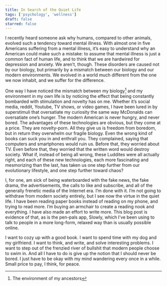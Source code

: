 ```yaml
---
title: In Search of the Quiet Life
tags: ['psychology', 'wellness']
draft: false
starred: false
---
```


I recently heard someone ask why humans, compared to other animals, evolved such a tendency toward mental illness. With almost one in five Americans suffering from a mental illness, it’s easy to understand why an American could make such a mistake: to assume that mental illness is just a common fact of human life, and to think that we are hardwired for depression and anxiety. We aren’t, though. These disorders are caused not by our biology, but primarily by a mismatch between our biology and our modern environments. We evolved in a world much different from the one we now inhabit, and we suffer for the difference.

One way I have noticed the mismatch between my biology[^1] and my environment in my own life is by noticing the effect that being constantly bombarded with stimulation and novelty has on me. Whether it’s social media, reddit, Youtube, TV shows, or video games, I have been lured in by superstimuli that oversatiate my curiosity the same way McDonalds can oversatiate one’s hunger. The modern American is never hungry, and never bored. The advantages of these technologies are obvious, but they come at a price. They are novelty-porn. All they give us is freedom from boredom, but in return they overwhelm our fragile biology. Even the wrong kind of books can suck you in and enthrall you. They complained, saying that computers and smartphones would ruin us. Before that, they worried about TV. Even before that, they worried that the written word would destroy society. What if, instead of being all wrong, these Luddites were all actually right, and each of these new technologies, each more fascinating and mesmorizing than the last, has taken us one step further from our evolutionary lifestyle, and one step further toward chaos?

I, for one, am sick of being waterboarded with the fake news, the fake drama, the advertisements, the calls to like and subscribe, and all of the generally frenetic media of the Internet era. I’m done with it. I’m not going to withdraw from modern society entirely, but I see now the virtue in the quiet life. I have been reading paper books instead of reading on my phone, and trying to read more. I’m buying an armchair to create a reading nook and everything. I have also made an effort to write more. This blog post is evidence of that, as is the pen-pals app, Slowly, which I’ve been using to talk to people in a more long-form, relaxed way than is usually possible online.

I want to cozy up with a good book. I want to spend time with my dog and my girlfriend. I want to think, and write, and solve interesting problems. I want to step out of the frenzied river of bullshit that modern people choose to swim in. And all I have to do is give up the notion that I should never be bored. I just have to be okay with my mind wandering every once in a while. Small price to pay, I think, for peace.

[^1]: The environment of my ancestors
